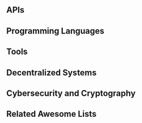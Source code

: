 ## APIs


## Programming Languages


## Tools


## Decentralized Systems


## Cybersecurity and Cryptography


## Related Awesome Lists

